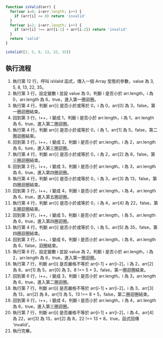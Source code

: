 ``` js
function isValid(arr) {
  for(var i=0; i<arr.length; i++) {
    if (arr[i] <= 0) return 'invalid'
  }
  for(var i=2; i<arr.length; i++) {
    if (arr[i] !== arr[i-1] + arr[i-2]) return 'invalid'
  }
  return 'valid'
}

isValid([3, 5, 8, 13, 22, 35])
```

## 執行流程
1. 執行第 12 行，呼叫 isValid 函式，傳入一個 Array 型態的參數，value 為 3, 5, 8, 13, 22, 35。
2. 執行第 3 行，設定變數 i 並設 value 為 0，判斷 i 是否小於 arr.length，i 為 0，arr.length 為 6，true，進入第一圈迴圈。
3. 執行第 4 行，判斷 arr[i] 是否小於或等於 0，i 為 0，arr[0] 為 3，false，第一圈迴圈結束。
4. 回到第 3 行，i++，i 變成 1，判斷 i 是否小於 arr.length，i 為 1，arr.length 為 6，true，進入第二圈迴圈。
5. 執行第 4 行，判斷 arr[i] 是否小於或等於 0，i 為 1，arr[1] 為 5，false，第二圈迴圈結束。
6. 回到第 3 行，i++，i 變成 2，判斷 i 是否小於 arr.length，i 為 2，arr.length 為 6，ture，進入第三圈迴圈。
7. 執行第 4 行，判斷 arr[i] 是否小於或等於 0，i 為 2，arr[2] 為 8，false，第三圈迴圈結束。
8. 回到第 3 行，i++，i 變成 3，判斷 i 是否小於 arr.length，i 為 3，arr.length 為 6，true，進入第四圈迴圈。
9. 執行第 4 行，判斷 arr[i] 是否小於或等於 0，i 為 3，arr[3] 為 13，false，第四圈迴圈結束。
10. 回到第 3 行，i++，i 變成 4，判斷 i 是否小於 arr.length，i 為 4，arr.length 為 6，true，進入第五圈迴圈。
11. 執行第 4 行，判斷 arr[i] 是否小於或等於 0，i 為 4，arr[4] 為 22，false，第五圈迴圈結束。
12. 回到第 3 行，i++，i 變成 5，判斷 i 是否小於 arr.length，i 為 5，arr.length 為 6，true，進入第四圈迴圈。
13. 執行第 4 行，判斷 arr[i] 是否小於或等於 0，i 為 5，arr[5] 為 35，false，第四圈迴圈結束。
14. 回到第 3 行，i++，i 變成 6，判斷 i 是否小於 arr.length，i 為 6，arr.length 為 6，false，迴圈結束。
15. 執行第 6 行，設定變數 i 並設 value 為 2，判斷 i 是否小於 arr.length，i 為 2，arr.length 為 6，true，進入第一圈迴圈。
16. 執行第 7 行，判斷 arr[i] 是否嚴格不等於 arr[i-1] + arr[i-2]，i 為 2，arr[2] 為 8，arr[1] 為 5，arr[0] 為 3，8 !== 5 + 3，false，第一圈迴圈結束。
17. 回到第 6 行，i++，i 變成 3，判斷 i 是否小於 arr.length，i 為 3，arr.length 為 6，true，進入第二圈迴圈。
18. 執行第 7 行，判斷 arr[i] 是否嚴格不等於 arr[i-1] + arr[i-2]，i 為 3，arr[3] 為 13，arr[2] 為 8，arr[1] 為 5，13 !== 8 + 5，false，第二圈迴圈結束。
19. 回到第 6 行，i++，i 變成 4，判斷 i 是否小於 arr.length，i 為 4，arr.length 為 6，true，進入第三圈迴圈。
20. 執行第 7 行，判斷 arr[i] 是否嚴格不等於 arr[i-1] + arr[i-2]，i 為 4，arr[4] 為 22，arr[3] 為 13，arr[2] 為 8，22 !== 13 + 8，true，函式回傳 'invalid'。
21. 執行完畢。
